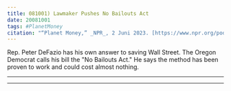 ```yaml
---
title: 081001) Lawmaker Pushes No Bailouts Act
date: 20081001
tags: #PlanetMoney
citation: "“Planet Money,” _NPR_, 2 Juni 2023. [https://www.npr.org/podcasts/510289/planet-money](https://www.npr.org/podcasts/510289/planet-money) (diakses 4 Juni 2023)."
---
```


Rep. Peter DeFazio has his own answer to saving Wall Street. The Oregon Democrat calls his bill the "No Bailouts Act." He says the method has been proven to work and could cost almost nothing.

----

----
